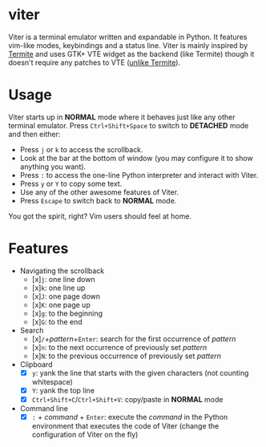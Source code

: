 # viter
Viter is a terminal emulator written and expandable in Python. It features vim-like modes, keybindings and a status line. Viter is mainly inspired by [Termite](https://github.com/thestinger/termite) and uses GTK+ VTE widget as the backend (like Termite) though it doesn't require any patches to VTE ([unlike Termite](https://github.com/thestinger/termite#dependencies)).

# Usage
Viter starts up in **NORMAL** mode where it behaves just like any other terminal emulator. Press `Ctrl+Shift+Space` to switch to **DETACHED** mode and then either:
- Press `j` or `k` to access the scrollback.
- Look at the bar at the bottom of window (you may configure it to show anything you want).
- Press `:` to access the one-line Python interpreter and interact with Viter.
- Press `y` or `Y` to copy some text.
- Use any of the other awesome features of Viter.
- Press `Escape` to switch back to **NORMAL** mode.

You got the spirit, right? Vim users should feel at home.

# Features
- Navigating the scrollback
    - [x]`j`: one line down
    - [x]`k`: one line up
    - [x]`J`: one page down
    - [x]`K`: one page up
    - [x]`g`: to the beginning
    - [x]`G`: to the end
- Search
    - [x]`/`+_pattern_+`Enter`: search for the first occurrence of _pattern_
    - [x]`n`: to the next occurrence of previously set _pattern_
    - [x]`N`: to the previous occurrence of previously set _pattern_
- Clipboard
    - [x] `y`: yank the line that starts with the given characters (not counting whitespace)
    - [x] `Y`: yank the top line
    - [x] `Ctrl+Shift+C`/`Ctrl+Shift+V`: copy/paste in **NORMAL** mode
- Command line
    - [x] `:` + _command_ + `Enter`: execute the _command_ in the Python environment that executes the code of Viter (change the configuration of Viter on the fly)
